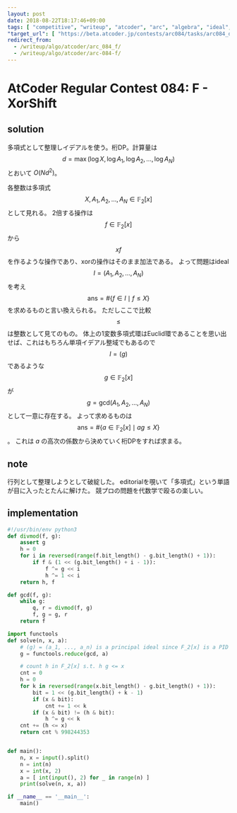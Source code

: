 ```yaml
---
layout: post
date: 2018-08-22T18:17:46+09:00
tags: [ "competitive", "writeup", "atcoder", "arc", "algebra", "ideal", "polynomial", "gcd", "dp", "digit-dp" ]
"target_url": [ "https://beta.atcoder.jp/contests/arc084/tasks/arc084_d" ]
redirect_from:
  - /writeup/algo/atcoder/arc_084_f/
  - /writeup/algo/atcoder/arc-084-f/
---
```


# AtCoder Regular Contest 084: F - XorShift

## solution

多項式として整理しイデアルを使う。桁DP。計算量は $$d = \max(\log X, \log A_1, \log A_2, \dots, \log A_N)$$ とおいて $O(Nd^2)$。

各整数は多項式 $$X, A_1, A_2, \dots, A_N \in \mathbb{F} _ 2[x]$$ として見れる。
$2$倍する操作は $$f \in \mathbb{F} _ 2[x]$$ から $$xf$$ を作るような操作であり、xorの操作はそのまま加法である。
よって問題はideal $$I = (A_1, A_2, \dots, A_N)$$ を考え $$\mathrm{ans} = \# \left\{ f \in I \mid f \le X \right\}$$ を求めるものと言い換えられる。
ただしここで比較 $$\le$$ は整数として見てのもの。
体上の$1$変数多項式環はEuclid環であることを思い出せば、これはもちろん単項イデアル整域でもあるので $$I = (g)$$ であるような $$g \in \mathbb{F} _ 2[x]$$ が $$g = \mathrm{gcd}(A_1, A_2, \dots, A_N)$$ として一意に存在する。
よって求めるものは $$\mathrm{ans} = \# \left\{ a \in \mathbb{F} _ 2[x] \mid a g \le X \right\}$$ 。
これは $a$ の高次の係数から決めていく桁DPをすれば求まる。

## note

行列として整理しようとして破綻した。
editorialを覗いて「多項式」という単語が目に入ったとたんに解けた。
競プロの問題を代数学で殴るの楽しい。

## implementation

``` python
#!/usr/bin/env python3
def divmod(f, g):
    assert g
    h = 0
    for i in reversed(range(f.bit_length() - g.bit_length() + 1)):
        if f & (1 << (g.bit_length() + i - 1)):
            f ^= g << i
            h ^= 1 << i
    return h, f

def gcd(f, g):
    while g:
        q, r = divmod(f, g)
        f, g = g, r
    return f

import functools
def solve(n, x, a):
    # (g) = (a_1, ..., a_n) is a principal ideal since F_2[x] is a PID
    g = functools.reduce(gcd, a)

    # count h in F_2[x] s.t. h g <= x
    cnt = 0
    h = 0
    for k in reversed(range(x.bit_length() - g.bit_length() + 1)):
        bit = 1 << (g.bit_length() + k - 1)
        if (x & bit):
            cnt += 1 << k
        if (x & bit) != (h & bit):
            h ^= g << k
    cnt += (h <= x)
    return cnt % 998244353


def main():
    n, x = input().split()
    n = int(n)
    x = int(x, 2)
    a = [ int(input(), 2) for _ in range(n) ]
    print(solve(n, x, a))

if __name__ == '__main__':
    main()
```
